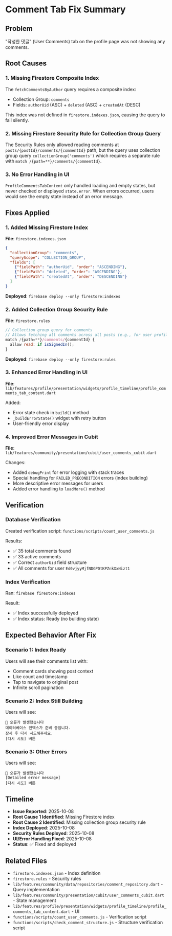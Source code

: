 # Comment Tab Fix Summary

## Problem
"작성한 댓글" (User Comments) tab on the profile page was not showing any comments.

## Root Causes

### 1. Missing Firestore Composite Index
The `fetchCommentsByAuthor` query requires a composite index:
- Collection Group: `comments`
- Fields: `authorUid` (ASC) + `deleted` (ASC) + `createdAt` (DESC)

This index was not defined in `firestore.indexes.json`, causing the query to fail silently.

### 2. Missing Firestore Security Rule for Collection Group Query
The Security Rules only allowed reading comments at `posts/{postId}/comments/{commentId}` path, but the query uses collection group query `collectionGroup('comments')` which requires a separate rule with `match /{path=**}/comments/{commentId}`.

### 3. No Error Handling in UI
`ProfileCommentsTabContent` only handled loading and empty states, but never checked or displayed `state.error`. When errors occurred, users would see the empty state instead of an error message.

## Fixes Applied

### 1. Added Missing Firestore Index
**File**: `firestore.indexes.json`
```json
{
  "collectionGroup": "comments",
  "queryScope": "COLLECTION_GROUP",
  "fields": [
    {"fieldPath": "authorUid", "order": "ASCENDING"},
    {"fieldPath": "deleted", "order": "ASCENDING"},
    {"fieldPath": "createdAt", "order": "DESCENDING"}
  ]
}
```

**Deployed**: `firebase deploy --only firestore:indexes`

### 2. Added Collection Group Security Rule
**File**: `firestore.rules`
```javascript
// Collection group query for comments
// Allows fetching all comments across all posts (e.g., for user profile)
match /{path=**}/comments/{commentId} {
  allow read: if isSignedIn();
}
```

**Deployed**: `firebase deploy --only firestore:rules`

### 3. Enhanced Error Handling in UI
**File**: `lib/features/profile/presentation/widgets/profile_timeline/profile_comments_tab_content.dart`

Added:
- Error state check in `build()` method
- `_buildErrorState()` widget with retry button
- User-friendly error display

### 4. Improved Error Messages in Cubit
**File**: `lib/features/community/presentation/cubit/user_comments_cubit.dart`

Changes:
- Added `debugPrint` for error logging with stack traces
- Special handling for `FAILED_PRECONDITION` errors (index building)
- More descriptive error messages for users
- Added error handling to `loadMore()` method

## Verification

### Database Verification
Created verification script: `functions/scripts/count_user_comments.js`

Results:
- ✅ 35 total comments found
- ✅ 33 active comments
- ✅ Correct `authorUid` field structure
- ✅ All comments for user `Ed0vjyyMjfNDGPDtKPZnkXxNizt1`

### Index Verification
Ran: `firebase firestore:indexes`

Result:
- ✅ Index successfully deployed
- ✅ Index status: Ready (no building state)

## Expected Behavior After Fix

### Scenario 1: Index Ready
Users will see their comments list with:
- Comment cards showing post context
- Like count and timestamp
- Tap to navigate to original post
- Infinite scroll pagination

### Scenario 2: Index Still Building
Users will see:
```
🔴 오류가 발생했습니다
데이터베이스 인덱스가 준비 중입니다.
잠시 후 다시 시도해주세요.
[다시 시도] 버튼
```

### Scenario 3: Other Errors
Users will see:
```
🔴 오류가 발생했습니다
[Detailed error message]
[다시 시도] 버튼
```

## Timeline
- **Issue Reported**: 2025-10-08
- **Root Cause 1 Identified**: Missing Firestore index
- **Root Cause 2 Identified**: Missing collection group security rule
- **Index Deployed**: 2025-10-08
- **Security Rules Deployed**: 2025-10-08
- **UI/Error Handling Fixed**: 2025-10-08
- **Status**: ✅ Fixed and deployed

## Related Files
- `firestore.indexes.json` - Index definition
- `firestore.rules` - Security rules
- `lib/features/community/data/repositories/comment_repository.dart` - Query implementation
- `lib/features/community/presentation/cubit/user_comments_cubit.dart` - State management
- `lib/features/profile/presentation/widgets/profile_timeline/profile_comments_tab_content.dart` - UI
- `functions/scripts/count_user_comments.js` - Verification script
- `functions/scripts/check_comment_structure.js` - Structure verification script
